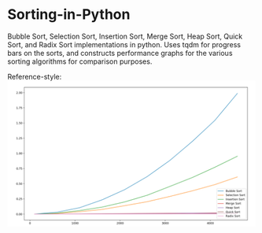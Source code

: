 # Sorting-in-Python
Bubble Sort, Selection Sort, Insertion Sort, Merge Sort, Heap Sort, Quick Sort, and Radix Sort implementations in python. Uses tqdm for progress bars on the sorts, and constructs performance graphs for the various sorting algorithms for comparison purposes.

Reference-style: 
![Sorting times for various sorting algorithms][logo]

[logo]: https://github.com/TadayoshiCarvajal/Sorting-in-Python/blob/master/sortingPerformance.png
